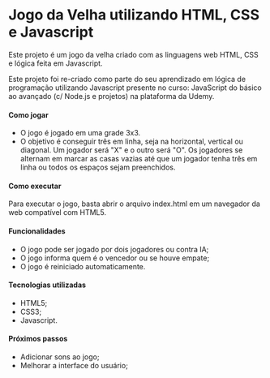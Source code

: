 # Jogo da Velha utilizando HTML, CSS e Javascript

Este projeto é um jogo da velha criado com as linguagens web HTML, CSS e lógica feita em Javascript.

Este projeto foi re-criado como parte do seu aprendizado em lógica de programação utilizando Javascript presente no curso: JavaScript do básico ao avançado (c/ Node.js e projetos) na plataforma da Udemy.


#### Como jogar
- O jogo é jogado em uma grade 3x3.
- O objetivo é conseguir três em linha, seja na horizontal, vertical ou diagonal. Um jogador será "X" e o outro será "O". Os jogadores se alternam em marcar as casas vazias até que um jogador tenha três em linha ou todos os espaços sejam preenchidos.

#### Como executar
Para executar o jogo, basta abrir o arquivo index.html em um navegador da web compatível com HTML5.

#### Funcionalidades
- O jogo pode ser jogado por dois jogadores ou contra IA;
- O jogo informa quem é o vencedor ou se houve empate;
- O jogo é reiniciado automaticamente.

#### Tecnologias utilizadas
- HTML5;
- CSS3;
- Javascript.

#### Próximos passos
- Adicionar sons ao jogo;
- Melhorar a interface do usuário;



